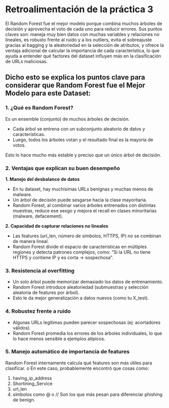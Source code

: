 # Retroalimentación de la práctica 3

El Random Forest fue el mejor modelo porque combina muchos árboles de decisión y aprovecha el voto de cada uno para reducir errores. Sus puntos claves son: maneja muy bien datos con muchas variables y relaciones no lineales, es robusto frente al ruido y a los outliers, evita el sobreajuste gracias al bagging y la aleatoriedad en la selección de atributos, y ofrece la ventaja adicional de calcular la importancia de cada característica, lo que ayuda a entender qué factores del dataset influyen más en la clasificación de URLs maliciosas. 

## Dicho esto se explica los puntos clave para considerar que Random Forest fue el Mejor Modelo para este Dataset:

### 1. ¿Qué es Random Forest?

Es un ensemble (conjunto) de muchos árboles de decisión.
- Cada árbol se entrena con un subconjunto aleatorio de datos y características.
- Luego, todos los árboles votan y el resultado final es la mayoría de votos.

Esto lo hace mucho más estable y preciso que un único árbol de decisión.

### 2. Ventajas que explican su buen desempeño

**1. Manejo del desbalance de datos**
- En tu dataset, hay muchísimas URLs benignas y muchas menos de malware.
- Un árbol de decisión puede sesgarse hacia la clase mayoritaria.
- Random Forest, al combinar varios árboles entrenados con distintas muestras, reduce ese sesgo y mejora el recall en clases minoritarias (malware, defacement).

**2.	Capacidad de capturar relaciones no lineales**
-	Las features (url_len, número de símbolos, HTTPS, IP) no se combinan de manera lineal.
-	Random Forest divide el espacio de características en múltiples regiones y detecta patrones complejos, como: “Si la URL no tiene HTTPS y contiene IP y es corta → sospechosa”.

### 3.	Resistencia al overfitting

- Un solo árbol puede memorizar demasiado los datos de entrenamiento.
- Random Forest introduce aleatoriedad (submuestras y selección aleatoria de features por árbol).
- Esto le da mejor generalización a datos nuevos (como tu X_test).

### 4.	Robustez frente a ruido

- Algunas URLs legítimas pueden parecer sospechosas (ej: acortadores válidos).
- Random Forest promedia los errores de los árboles individuales, lo que lo hace menos sensible a ejemplos atípicos.

### 5.	Manejo automático de importancia de features

Random Forest internamente calcula qué features son más útiles para clasificar. o En este caso, probablemente encontró que cosas como:
1. having_ip_address
2. Shortining_Service
3. url_len
4. símbolos como @ o //
Son los que más pesan para diferenciar phishing de benign.
